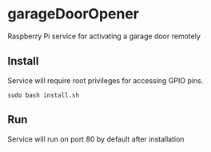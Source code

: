 # garageDoorOpener

Raspberry Pi service for activating a garage door remotely

## Install

Service will require root privileges for accessing GPIO pins.

```
sudo bash install.sh
```

## Run

Service will run on port 80 by default after installation

